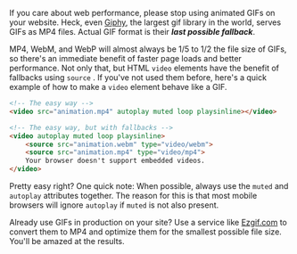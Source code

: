 <meta name="categories" content="media, html, performance, accessibility">
<meta name="media" content="/_assets/media/smart-thinking.jpg">

If you care about web performance, please stop using animated GIFs on your website.  Heck, even [Giphy](https://giphy.com/), the largest gif library in the world, serves GIFs as MP4 files. Actual GIF format is their ***last possible fallback***.

MP4, WebM, and WebP will almost always be 1/5 to 1/2 the file size of GIFs, so there's an immediate benefit of faster page loads and better performance. Not only that, but HTML `video` elements have the benefit of fallbacks using `source` . If you've not used them before, here's a quick example of how to make a `video` element behave like a GIF.

```html
<!-- The easy way -->
<video src="animation.mp4" autoplay muted loop playsinline></video>
```

```html
<!-- The easy way, but with fallbacks -->
<video autoplay muted loop playsinline>
    <source src="animation.webm" type="video/webm">
    <source src="animation.mp4" type="video/mp4">
    Your browser doesn't support embedded videos.
</video>
```

Pretty easy right?  One quick note: When possible, always use the `muted` and `autoplay` attributes together. The reason for this is that most mobile browsers will ignore `autoplay` if `muted` is not also present.

Already use GIFs in production on your site? Use a service like [Ezgif.com](https://ezgif.com/) to convert them to MP4 and optimize them for the smallest possible file size. You'll be amazed at the results.
